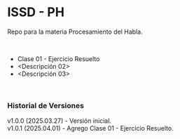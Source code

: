 # ISSD - PH

Repo para la materia Procesamiento del Habla.

&nbsp;

- Clase 01 - Ejercicio Resuelto
- <Descripción 02>
- <Descripción 03>

&nbsp;

### Historial de Versiones

v1.0.0 (2025.03.27) - Versión inicial.  
v1.0.1 (2025.04.01) - Agrego Clase 01 - Ejercicio Resuelto.  

&nbsp;
